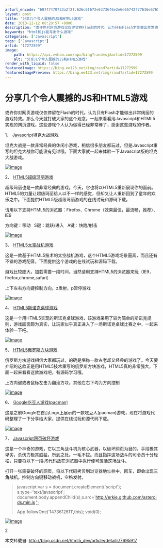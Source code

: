 ```yaml
---
arturl_encode: "68747470733a2f2f:626c6f672e6373646e2e6e65742f77616e6765636c69707365:2f61727469636c652f64657461696c732f3137323732353939"
layout: post
title: "分享几个令人震撼的JS和HTML5游戏"
date: 2013-12-12 00:20:57 +0800
description: "或许你对网页游戏仅仅停留在Flash的时代，认为只有Flash才能做出非常绚"
keywords: "html和js能写出什么游戏"
categories: ['Javascript']
tags: ['Javascript']
artid: "17272599"
image:
    path: https://api.vvhan.com/api/bing?rand=sj&artid=17272599
    alt: "分享几个令人震撼的JS和HTML5游戏"
render_with_liquid: false
featuredImage: https://bing.ee123.net/img/rand?artid=17272599
featuredImagePreview: https://bing.ee123.net/img/rand?artid=17272599
---
```


# 分享几个令人震撼的JS和HTML5游戏

或许你对网页游戏仅仅停留在Flash的时代，认为只有Flash才能做出非常绚丽的游戏特效。那么今天就打破大家的这个观念，一起来看看用Javascript和HTML5实现的网页游戏，这些游戏个人认为做得已经非常棒了，感谢这些游戏的作者。

1、
[Javascript坦克大战游戏](http://tx.itivy.com/?p=559)

坦克大战是一款非常经典的休闲小游戏，相信很多朋友都玩过，但是Javascript重写的坦克大战你可能没有见过哦。下面大家就一起来体验一下Javascript版的坦克大战游戏。

[![image](https://i-blog.csdnimg.cn/blog_migrate/d83e81c467c06b227ea67474859e9ac7.png)](http://tx.itivy.com/?p=559)

2、
[HTML5超级玛丽游戏](http://tx.itivy.com/?p=344)

超级玛丽也是一款非常经典的游戏，今天，它也将以HTML5重新展现你的面前。HTML5的力量让超级玛丽给人以不一样的感觉，但却又让人重新回到了童年的欢乐之中。下面提供HTML5版超级玛丽游戏的在线试玩和源码下载。

请用以下支持HTML5的浏览器：Firefox、Chrome（效果最佳，最流畅，推荐）、IE9

方向键：移动   S键：跳跃/进入   A键：快跑/射击

[![image](https://i-blog.csdnimg.cn/blog_migrate/655ccb9874b3c708821af53b9c8eb7ec.png)](http://tx.itivy.com/?p=344)

3、
[HTML5太空战机游戏](http://tx.itivy.com/?p=334)

这是一款基于HTML5技术的太空战机游戏，这个HTML5游戏场景逼真，而且还有不错的游戏配音。下面提供这个游戏的在线试玩和源码下载。

游戏比较庞大，加载需要一段时间，当然请用支持HTML5的浏览器来玩（IE9，firefox,chrome,safari）

上下左右方向键控制方向，z发射，p暂停游戏

[![image](https://i-blog.csdnimg.cn/blog_migrate/e41136df8ea998e45aa8fc9e78e7a27c.png)](http://tx.itivy.com/?p=334)

4、
[HTML5斯诺克桌球游戏](http://tx.itivy.com/?p=103)

这是一个用HTML5实现的斯诺克桌球游戏，该游戏采用了较为简单的斯诺克规则，游戏画面颇为真实，让玩家似乎真正进入了一场斯诺克桌球比赛之中，一起来体验一下吧。

[![image](http://static.oschina.net/uploads/img/201206/27145806_B0XE.png)](http://tx.itivy.com/?p=103)

5、
[HTML5俄罗斯方块游戏](http://tx.itivy.com/?p=340)

俄罗斯方块游戏相信大家都玩过，的确是堪称一款古老却又经典的游戏了。今天要介绍的这款正是用HTML5技术重写的俄罗斯方块游戏，HTML5真的非常强大，下面一起来看看这款游戏吧，有源码学习哦。

上方向键或者鼠标左击为翻滚方块，其他左右下均为方向控制

[![image](http://static.oschina.net/uploads/img/201206/27145806_imSO.png)](http://tx.itivy.com/?p=340)

6、
[Google吃豆人游戏(pacman)](http://tx.itivy.com/?p=352)

这是之前Google在首页Logo上展示的一款吃豆人(pacman)游戏，现在将游戏代码整理了一下分享给大家，提供在线试玩和源代码下载。

[![image](http://static.oschina.net/uploads/img/201206/27145806_CLdW.png)](http://tx.itivy.com/?p=352)

7、
[Javascript网页破坏游戏](http://tx.itivy.com/?p=555)

这是一个神奇的游戏，它以三角战斗机为核心武器，以破坏网页为目的，手段极其卑劣，杀伤力极其威猛，所到之处，一毛不拔。而且指挥这场战斗的司令员十分轻松，只要将以下一段JS代码放在浏览器中执行便可激活这场战斗。

打开一张需要破坏的网页，将以下代码拷贝到浏览器地址栏中，回车，即会出现三角战机，控制方向键移动战机，空格发射。

> javascript:var s = document.createElement('script'); s.type='text/javascript'; document.body.appendChild(s);s.src='http://erkie.github.com/asteroids.min.js
> [';](http://erkie.github.com/asteroids.min.js%27;)
>
> App.followOne('1473612611',this); void(0);

[![image](http://static.oschina.net/uploads/img/201206/27145806_SIdM.png)](http://tx.itivy.com/?p=555)

2

本文转载自:
<http://blog.csdn.net/html5_dev/article/details/7695917>